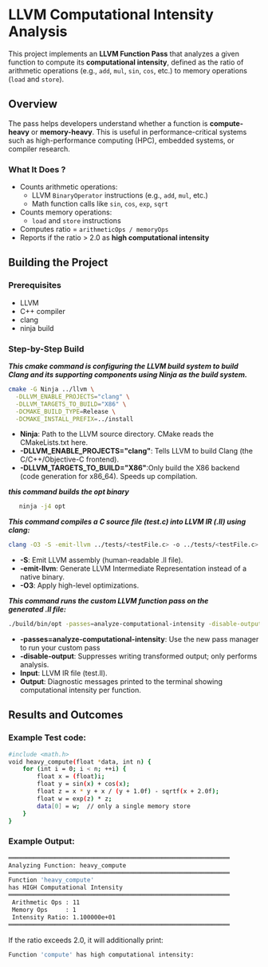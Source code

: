 # LLVM Computational Intensity Analysis

This project implements an **LLVM Function Pass** that analyzes a given function to compute its **computational intensity**, defined as the ratio of arithmetic operations (e.g., `add`, `mul`, `sin`, `cos`, etc.) to memory operations (`load` and `store`).

## Overview

The pass helps developers understand whether a function is **compute-heavy** or **memory-heavy**. This is useful in performance-critical systems such as high-performance computing (HPC), embedded systems, or compiler research.

### What It Does ?

- Counts arithmetic operations:
  - LLVM `BinaryOperator` instructions (e.g., `add`, `mul`, etc.)
  - Math function calls like `sin`, `cos`, `exp`, `sqrt`
- Counts memory operations:
  - `load` and `store` instructions
- Computes ratio = `arithmeticOps / memoryOps`
- Reports if the ratio > 2.0 as **high computational intensity**

## Building the Project
### Prerequisites
- LLVM 
- C++ compiler
- clang
- ninja build 

### Step-by-Step Build
***This cmake command is configuring the LLVM build system to build Clang and its supporting components using Ninja as the build system.***
```bash
cmake -G Ninja ../llvm \
  -DLLVM_ENABLE_PROJECTS="clang" \
  -DLLVM_TARGETS_TO_BUILD="X86" \
  -DCMAKE_BUILD_TYPE=Release \
  -DCMAKE_INSTALL_PREFIX=../install
```
- **Ninja**: Path to the LLVM source directory. CMake reads the CMakeLists.txt here. 
- **-DLLVM_ENABLE_PROJECTS="clang"**: Tells LLVM to build Clang (the C/C++/Objective-C frontend).
- **-DLLVM_TARGETS_TO_BUILD="X86"**:Only build the X86 backend (code generation for x86_64). Speeds up compilation.

***this command builds the opt binary***
```bash
   ninja -j4 opt
```


***This command compiles a C source file (test.c) into LLVM IR (.ll) using clang:***
```bash
clang -O3 -S -emit-llvm ../tests/<testFile.c> -o ../tests/<testFile.c>.ll
```
- **-S**: Emit LLVM assembly (human-readable .ll file).
- **-emit-llvm**: Generate LLVM Intermediate Representation instead of a native binary.
- **-O3**: Apply high-level optimizations.



***This command runs the custom LLVM function pass on the generated .ll file:***
```bash
./build/bin/opt -passes=analyze-computational-intensity -disable-output < tests/clear_array.ll
```
- **-passes=analyze-computational-intensity**: Use the new pass manager to run your custom pass
- **-disable-output**: Suppresses writing transformed output; only performs analysis.
- **Input**: LLVM IR file (test.ll).
- **Output**: Diagnostic messages printed to the terminal showing computational intensity per function.

## Results and Outcomes

### Example Test code:
```bash
#include <math.h>
void heavy_compute(float *data, int n) {
    for (int i = 0; i < n; ++i) {
        float x = (float)i;
        float y = sin(x) + cos(x);
        float z = x * y + x / (y + 1.0f) - sqrtf(x + 2.0f);
        float w = exp(z) * z;
        data[0] = w;  // only a single memory store
    }
}
```



### Example Output:
```bash
══════════════════════════════════════════════════════════════
Analyzing Function: heavy_compute       
══════════════════════════════════════════════════════════════
Function 'heavy_compute'
has HIGH Computational Intensity  
══════════════════════════════════════════════════════════════
 Arithmetic Ops : 11       
 Memory Ops     : 1                                  
 Intensity Ratio: 1.100000e+01
══════════════════════════════════════════════════════════════
```

If the ratio exceeds 2.0, it will additionally print:
```bash
Function 'compute' has high computational intensity:
```


